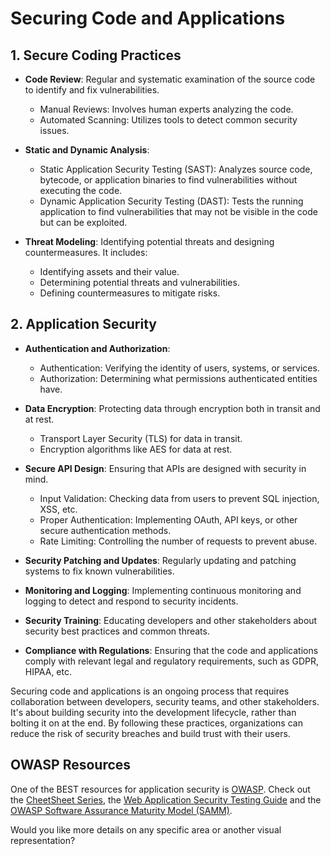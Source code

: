 # Securing Code and Applications

## 1. Secure Coding Practices

- **Code Review**: Regular and systematic examination of the source code to identify and fix vulnerabilities.
  - Manual Reviews: Involves human experts analyzing the code.
  - Automated Scanning: Utilizes tools to detect common security issues.

- **Static and Dynamic Analysis**:
  - Static Application Security Testing (SAST): Analyzes source code, bytecode, or application binaries to find vulnerabilities without executing the code.
  - Dynamic Application Security Testing (DAST): Tests the running application to find vulnerabilities that may not be visible in the code but can be exploited.

- **Threat Modeling**: Identifying potential threats and designing countermeasures. It includes:
  - Identifying assets and their value.
  - Determining potential threats and vulnerabilities.
  - Defining countermeasures to mitigate risks.

## 2. Application Security

- **Authentication and Authorization**:
  - Authentication: Verifying the identity of users, systems, or services.
  - Authorization: Determining what permissions authenticated entities have.

- **Data Encryption**: Protecting data through encryption both in transit and at rest.
  - Transport Layer Security (TLS) for data in transit.
  - Encryption algorithms like AES for data at rest.

- **Secure API Design**: Ensuring that APIs are designed with security in mind.
  - Input Validation: Checking data from users to prevent SQL injection, XSS, etc.
  - Proper Authentication: Implementing OAuth, API keys, or other secure authentication methods.
  - Rate Limiting: Controlling the number of requests to prevent abuse.

- **Security Patching and Updates**: Regularly updating and patching systems to fix known vulnerabilities.

- **Monitoring and Logging**: Implementing continuous monitoring and logging to detect and respond to security incidents.

- **Security Training**: Educating developers and other stakeholders about security best practices and common threats.

- **Compliance with Regulations**: Ensuring that the code and applications comply with relevant legal and regulatory requirements, such as GDPR, HIPAA, etc.

Securing code and applications is an ongoing process that requires collaboration between developers, security teams, and other stakeholders. It's about building security into the development lifecycle, rather than bolting it on at the end. By following these practices, organizations can reduce the risk of security breaches and build trust with their users.

## OWASP Resources
One of the BEST resources for application security is [OWASP](https://owasp.org/). 
Check out the [CheetSheet Series](https://cheatsheetseries.owasp.org/index.html), the [Web Application Security Testing Guide](https://owasp.org/www-project-web-security-testing-guide/stable/) and the [OWASP Software Assurance Maturity Model (SAMM)](https://owaspsamm.org/model/).

Would you like more details on any specific area or another visual representation?

